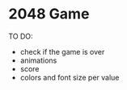 # 2048 Game

TO DO: 
- check if the game is over
- animations
- score
- colors and font size per value
